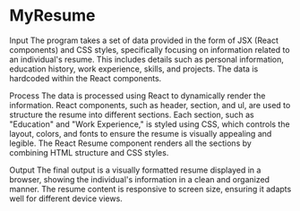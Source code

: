 # MyResume

Input
The program takes a set of data provided in the form of JSX (React components) and CSS styles, specifically focusing on information related to an individual's resume. This includes details such as personal information, education history, work experience, skills, and projects. The data is hardcoded within the React components.

Process
The data is processed using React to dynamically render the information. React components, such as header, section, and ul, are used to structure the resume into different sections. Each section, such as "Education" and "Work Experience," is styled using CSS, which controls the layout, colors, and fonts to ensure the resume is visually appealing and legible. The React Resume component renders all the sections by combining HTML structure and CSS styles.

Output
The final output is a visually formatted resume displayed in a browser, showing the individual's information in a clean and organized manner. The resume content is responsive to screen size, ensuring it adapts well for different device views.